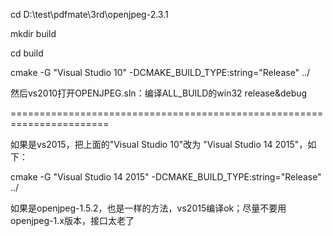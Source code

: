cd D:\test\pdfmate\3rd\openjpeg-2.3.1

mkdir build

cd build

cmake  -G  "Visual Studio 10"  -DCMAKE_BUILD_TYPE:string="Release" ../



然后vs2010打开OPENJPEG.sln：编译ALL_BUILD的win32 release&debug



=======================================================================



如果是vs2015，把上面的"Visual Studio 10"改为 "Visual Studio 14 2015"，如下：

cmake  -G  "Visual Studio 14 2015"  -DCMAKE_BUILD_TYPE:string="Release" ../



如果是openjpeg-1.5.2，也是一样的方法，vs2015编译ok；尽量不要用openjpeg-1.x版本，接口太老了

